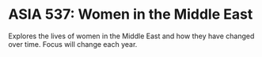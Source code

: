 # ASIA 537: Women in the Middle East

Explores the lives of women in the Middle East and how they have changed over time. Focus will change each year.